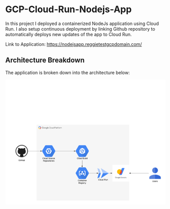 # GCP-Cloud-Run-Nodejs-App
In this project I deployed a containerized NodeJs application using Cloud Run. I also setup continuous deployment by linking Github repository to automatically deploys new updates of the app to Cloud Run.

Link to Application: https://nodejsapp.reggietestgcpdomain.com/

## Architecture Breakdown

The application is broken down into the architecture below:

![applications](https://github.com/rjones18/Images/blob/main/GCP%20NodeJs.png)
